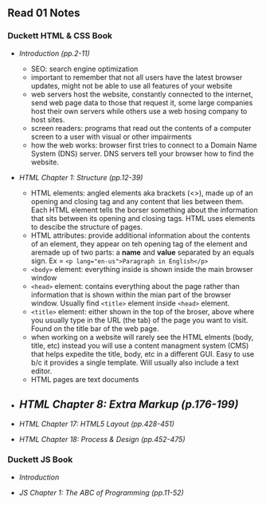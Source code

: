 ## Read 01 Notes


### Duckett HTML & CSS Book
- _Introduction (pp.2-11)_
    - SEO: search engine optimization
    - important to remember that not all users have the latest browser updates, might not be able to use all features of your website
    - web servers host the website, constantly connected to the internet, send web page data to those that request it, some large companies host their own servers while others use a web hosing company to host sites.
    - screen readers: programs that read out the contents of a computer screen to a user with visual or other impairments
    - how the web works: browser first tries to connect to a Domain Name System (DNS) server. DNS servers tell your browser how to find the website.  


- _HTML Chapter 1: Structure (pp.12-39)_
    - HTML elements: angled elements aka brackets (<>), made up of an opening and closing tag and any content that lies between them. Each HTML element tells the borser something about the information that sits between its opening and closing tags. HTML uses elements to descibe the structure of pages.
    - HTML attributes: provide additional information about the contents of an element, they appear on teh opening tag of the element and aremade up of two parts: a **name** and **value** separated by an equals sign. Ex =  `<p lang="en-us">Paragraph in English</p>` 
    - `<body>` element: everything inside is shown inside the main browser window
    - `<head>` element: contains everything about the page rather than information that is shown within the mian part of the browser window. Usually find `<title>` element inside `<head>` element. 
    - `<title>` element: either shown in the top of the broser, above where you usually type in the URL (the tab) of the page you want to visit. Found on the title bar of the web page. 
    - when working on a website will rarely see the HTML elments (body, title, etc) instead you will use a content managment system (CMS) that helps expedite the title, body, etc in a different GUI. Easy to use b/c it provides a single template. Will usually also include a text editor.  
    - HTML pages are text documents

- _HTML Chapter 8: Extra Markup (p.176-199)_
    - 

- _HTML Chapter 17: HTML5 Layout (pp.428-451)_

- _HTML Chapter 18: Process & Design (pp.452-475)_



### Duckett JS Book
- _Introduction_

- _JS Chapter 1: The ABC of Programming (pp.11-52)_